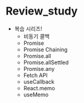 # Review_study

- 복습 시리즈!
  - 비동기 콜백
  - Promise
  - Promise Chaining
  - Promise.all
  - Promise.allSettled
  - Promise.any
  - Fetch API
  - useCallback
  - React.memo
  - useMemo
